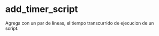 add_timer_script
================

Agrega con un par de lineas, el tiempo transcurrido de ejecucion de un script.
